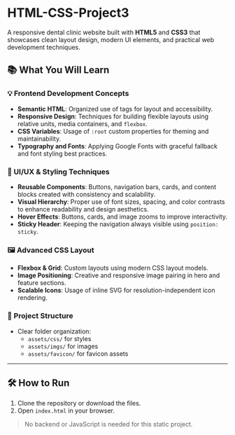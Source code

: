 # HTML-CSS-Project3

A responsive dental clinic website built with **HTML5** and **CSS3** that showcases clean layout design, modern UI elements, and practical web development techniques.

## 📚 What You Will Learn

### 💡 Frontend Development Concepts

-   **Semantic HTML**: Organized use of tags for layout and accessibility.
-   **Responsive Design**: Techniques for building flexible layouts using relative units, media containers, and `flexbox`.
-   **CSS Variables**: Usage of `:root` custom properties for theming and maintainability.
-   **Typography and Fonts**: Applying Google Fonts with graceful fallback and font styling best practices.

### 🎨 UI/UX & Styling Techniques

-   **Reusable Components**: Buttons, navigation bars, cards, and content blocks created with consistency and scalability.
-   **Visual Hierarchy**: Proper use of font sizes, spacing, and color contrasts to enhance readability and design aesthetics.
-   **Hover Effects**: Buttons, cards, and image zooms to improve interactivity.
-   **Sticky Header**: Keeping the navigation always visible using `position: sticky`.

### 🖼️ Advanced CSS Layout

-   **Flexbox & Grid**: Custom layouts using modern CSS layout models.
-   **Image Positioning**: Creative and responsive image pairing in hero and feature sections.
-   **Scalable Icons**: Usage of inline SVG for resolution-independent icon rendering.

### 🧩 Project Structure

-   Clear folder organization:
    -   `assets/css/` for styles
    -   `assets/imgs/` for images
    -   `assets/favicon/` for favicon assets

---

## 🛠️ How to Run

1. Clone the repository or download the files.
2. Open `index.html` in your browser.

> No backend or JavaScript is needed for this static project.
